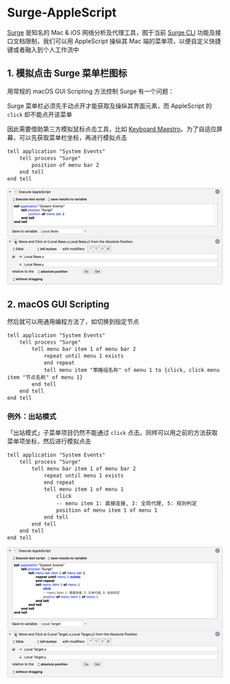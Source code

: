 # Surge-AppleScript

[Surge](https://www.nssurge.com) 是知名的 Mac & iOS 网络分析及代理工具，囿于当前 [Surge CLI](https://medium.com/@Blankwonder/surge-cli-%E5%BC%80%E5%A7%8B%E6%B5%8B%E8%AF%95-70bef9fd7169) 功能及接口文档限制，我们可以用 AppleScript 操纵其 Mac 端的菜单项，以便自定义快捷键或者融入到个人工作流中

## 1. 模拟点击 Surge 菜单栏图标

用常规的 macOS GUI Scripting 方法控制 Surge 有一个问题：

Surge 菜单栏必须先手动点开才能获取及操纵其界面元素，而 AppleScript 的 `click` 却不能点开该菜单

因此需要借助第三方模拟鼠标点击工具，比如 [Keyboard Maestro](https://www.keyboardmaestro.com/main/)。为了自适应屏幕，可以先获取菜单栏坐标，再进行模拟点击

```AppleScript
tell application "System Events"
    tell process "Surge"
        position of menu bar 2
    end tell
end tell
```

![获取工具栏坐标并点击](https://raw.githubusercontent.com/jayqizone/Surge-AppleScript/master/images/menubar.png)

## 2. macOS GUI Scripting

然后就可以用通用编程方法了，如切换到指定节点

```AppleScript
tell application "System Events"
	tell process "Surge"
		tell menu bar item 1 of menu bar 2
			repeat until menu 1 exists
			end repeat
			tell menu item "策略组名称" of menu 1 to {click, click menu item "节点名称" of menu 1}
		end tell
	end tell
end tell
```

### 例外：出站模式

「出站模式」子菜单项目仍然不能通过 `click` 点击。同样可以用之前的方法获取菜单项坐标，然后进行模拟点击

```AppleScript
tell application "System Events"
	tell process "Surge"
		tell menu bar item 1 of menu bar 2
			repeat until menu 1 exists
			end repeat
			tell menu item 1 of menu 1
				click
				-- menu item 1: 直接连接, 3: 全局代理, 5: 规则判定
				position of menu item 1 of menu 1
			end tell
		end tell
	end tell
end tell
```

![获取菜单项坐标并点击](https://raw.githubusercontent.com/jayqizone/Surge-AppleScript/master/images/outbound.png)

